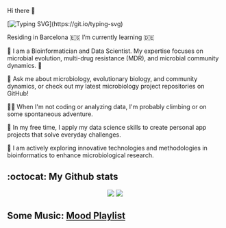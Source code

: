 Hi there 👋 

[![Typing SVG](https://readme-typing-svg.herokuapp.com?color=12A76E&lines=Welcome+to+Mars+🧑‍🚀!)](https://git.io/typing-svg)

Residing in Barcelona :es: 
I’m currently learning 🇩🇪 

🔬 I am a Bioinformatician and Data Scientist. My expertise focuses on microbial evolution, multi-drug resistance (MDR), and microbial community dynamics. 🧬

💬 Ask me about microbiology, evolutionary biology, and community dynamics, or check out my latest microbiology project repositories on GitHub!

🧗‍♂️ When I'm not coding or analyzing data, I'm probably climbing or on some spontaneous adventure.

📱 In my free time, I apply my data science skills to create personal app projects that solve everyday challenges.

📘 I am actively exploring innovative technologies and methodologies in bioinformatics to enhance microbiological research.

## :octocat: My Github stats

<p align="center">

<img src="https://github-readme-stats.vercel.app/api?username=jimmlucas&count_private=true&show_icons=true&theme=vue&hide_title=True">
<img src="https://github-readme-stats.vercel.app/api/top-langs/?username=jimmlucas&hide=html&theme=vue&layout=compact">

</p>


## Some Music: [Mood Playlist](https://music.apple.com/es/playlist/mood/pl.u-d2b05ZLIL4rvAlm?l=en)

